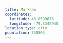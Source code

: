 ```yaml
---
title: Markham
coordinates:
  latitude: 43.8599076
  longitude: -79.3349945
location_type: city
population: 338503
---
```

